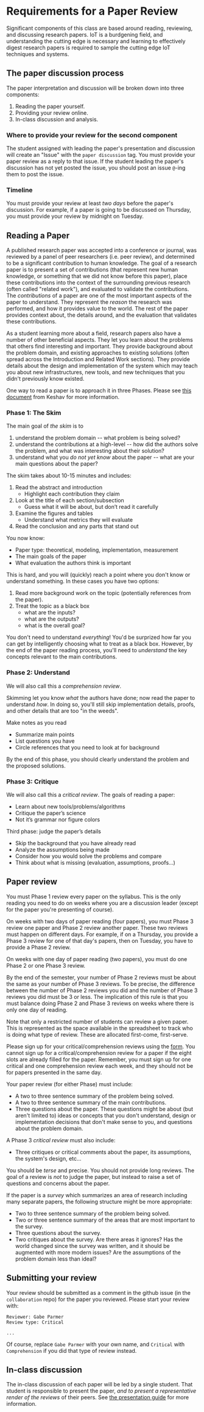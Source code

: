 # Requirements for a Paper Review

Significant components of this class are based around reading, reviewing, and discussing research papers.
IoT is a burdgening field, and understanding the cutting edge is necessary and learning to effectively digest research papers is required to sample the cutting edge IoT techniques and systems.

## The paper discussion process

The paper interpretation and discussion will be broken down into three components:

1. Reading the paper yourself.
1. Providing your review online.
1. In-class discussion and analysis.

### Where to provide your review for the second component

The student assigned with leading the paper's presentation and discussion will create an "Issue" with the `paper discussion` tag.
You must provide your paper review as a reply to that issue.
If the student leading the paper's discussion has not yet posted the issue, you should post an issue `@`-ing them to post the issue.

### Timeline

You must provide your review at least *two days* before the paper's discussion.
For example, if a paper is going to be discussed on Thursday, you must provide your review by midnight on Tuesday.

## Reading a Paper

A published research paper was accepted into a conference or journal, was reviewed by a panel of peer researchers (i.e. peer review), and determined to be a significant contribution to human knowledge.
The goal of a research paper is to present a set of contributions (that represent new human knowledge, or something that we did not know before this paper), place these contributions into the context of the surrounding previous research (often called "related work"), and evaluated to validate the contributions.
The *contributions* of a paper are one of the most important aspects of the paper to understand.
They represent the *reason* the research was performed, and how it provides value to the world.
The rest of the paper provides context about, the details around, and the evaluation that validates these contributions.

As a student learning more about a field, research papers also have a number of other beneficial aspects.
They let you learn about the problems that others find interesting and important.
They provide background about the problem domain, and existing approaches to existing solutions (often spread across the Introduction and Related Work sections).
They provide details about the design and implementation of the system which may teach you about new infrastructures, new tools, and new techniques that you didn't previously know existed.

One way to read a paper is to approach it in three Phases.
Please see [this document](https://github.com/gwu-iot/collaboration/blob/master/resources/local_copy/how_to_read_a_paper.pdf) from Keshav for more information.

### Phase 1: The Skim

The main goal of *the skim* is to

1. understand the problem domain -- what problem is being solved?
1. understand the contributions at a high-level -- how did the authors solve the problem, and what was interesting about their solution?
1. understand what you *do not yet know* about the paper -- what are your main questions about the paper?

The skim takes about 10-15 minutes and includes:

1. Read the abstract and introduction
    - Highlight each contribution they claim
2. Look at the title of each section/subsection
    - Guess what it will be about, but don’t read it carefully
3. Examine the figures and tables
    - Understand what metrics they will evaluate
4. Read the conclusion and any parts that stand out

You now know:

- Paper type: theoretical, modeling, implementation, measurement
- The main goals of the paper
- What evaluation the authors think is important

This is hard, and you will (quickly) reach a point where you don't know or understand something.
In these cases you have two options:

1. Read more background work on the topic (potentially references from the paper).
1. Treat the topic as a black box
    - what are the inputs?
    - what are the outputs?
    - what is the overall goal?

You don't need to understand *everything*!
You'd be surprized how far you can get by intelligently choosing what to treat as a black box.
However, by the end of the paper reading process, you'll need to  *understand* the key concepts relevant to the main contributions.

### Phase 2: Understand

We will also call this a *comprehension review*.

Skimming let you know *what* the authors have done; now read the paper to understand *how*.
In doing so, you'll still skip implementation details, proofs, and other details that are too "in the weeds".

Make notes as you read

- Summarize main points
- List questions you have
- Circle references that you need to look at for background

By the end of this phase, you should clearly understand the problem and the proposed solutions.

### Phase 3: Critique

We will also call this a *critical review*.
The goals of reading a paper:

- Learn about new tools/problems/algorithms
- Critique the paper’s science
- Not it’s grammar nor figure colors

Third phase: judge the paper’s details

- Skip the background that you have already read
- Analyze the assumptions being made
- Consider how you would solve the problems and compare
- Think about what is missing (evaluation, assumptions, proofs...)

## Paper review
You must Phase 1 review every paper on the syllabus.
This is the only reading you need to do on weeks where you are a discussion leader (except for the paper you're presenting of course).

On weeks with two days of paper reading (four papers), you must Phase 3 review one paper and Phase 2 review another paper.
These two reviews must happen on different days.
For example, if on a Thursday, you provide a Phase 3 review for one of that day's papers, then on Tuesday, you have to provide a Phase 2 review.

On weeks with one day of paper reading (two papers), you must do one Phase 2 or one Phase 3 review.

By the end of the semester, your number of Phase 2 reviews must be about the same as your number of Phase 3 reviews.
To be precise, the difference between the number of Phase 2 reviews you did and the number of Phase 3 reviews you did must be 3 or less.
The implication of this rule is that you must balance doing Phase 2 and Phase 3 reviews on weeks where there is only one day of reading.

Note that only a restricted number of students can review a given paper.
This is represented as the space available in the spreadsheet to track who is doing what type of review.
These are allocated first-come, first-serve.

Please sign up for your critical/comprehension reviews using the [form](https://docs.google.com/spreadsheets/d/1v_IVhO5MSM870ayeUy8Ooz0nfI-F0S5-iKOlyK6hBcM/edit?usp=sharing).
You cannot sign up for a critical/comprehension review for a paper if the eight slots are already filled for the paper.
Remember, you must sign up for one critical and one comprehension review each week, and they should not be for papers presented in the same day.

Your paper review (for either Phase) must include:

- A two to three sentence summary of the problem being solved.
- A two to three sentence summary of the main contributions.
- Three questions about the paper. These questions might be about (but aren't limited to) ideas or concepts that you don't understand, design or implementation decisions that don't make sense to you, and questions about the problem domain.

A Phase 3 *critical review* must also include:

- Three critiques or critical comments about the paper, its assumptions, the system's design, etc...

You should be *terse* and precise.
You should not provide long reviews.
The goal of a review is *not* to judge the paper, but instead to raise a set of questions and concerns about the paper.

If the paper is a *survey* which summarizes an area of research including many separate papers, the following structure might be more appropriate:

- Two to three sentence summary of the problem being solved.
- Two or three sentence summary of the areas that are most important to the survey.
- Three questions about the survey.
- Two critiques about the survey.
    Are there areas it ignores?
    Has the world changed since the survey was written, and it should be augmented with more modern issues?
    Are the assumptions of the problem domain less than ideal?

## Submitting your review

Your review should be submitted as a comment in the github issue (in the `collaboration` repo) for the paper you reviewed.
Please start your review with:

```
Reviewer: Gabe Parmer
Review type: Critical

...
```

Of course, replace `Gabe Parmer` with your own name, and `Critical` with `Comprehension` if you did that type of review instead.

## In-class discussion

The in-class discussion of each paper will be led by a single student.
That student is responsible to present the paper, *and to present a representative render of the reviews* of their peers.
See [the presentation guide](https://github.com/gwu-iot/collaboration/blob/master/discussion_leader.md) for more information.
